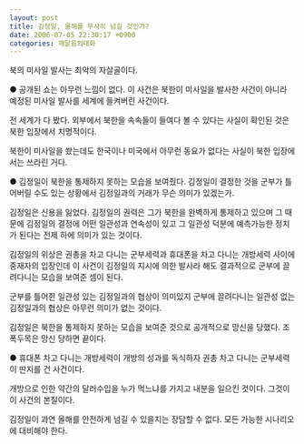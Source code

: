 ```yaml
---
layout: post
title: 김정일, 올해를 무사히 넘길 것인가?
date: 2006-07-05 22:30:17 +0900
categories: 깨달음의대화
---
```

북의 미사일 발사는 최악의 자살골이다. 
  

  

  
● 공개된 쇼는 아무런 느낌이 없다. 이 사건은 북한이 미사일을 발사한 사건이 아니라 예정된 미사일 발사를 세계에 들켜버린 사건이다. 
  

  
전 세계가 다 봤다. 외부에서 북한을 속속들이 들여다 볼 수 있다는 사실이 확인된 것은 북한 입장에서 치명적이다. 
  

  
북한이 미사일을 쐈는데도 한국이나 미국에서 아무런 동요가 없다는 사실이 북한 입장에서는 쓰라린 거다. 
  

  

  
● 김정일이 북한을 통제하지 못하는 모습을 보여줬다. 김정일이 결정한 것을 군부가 틀어버릴 수도 있는 상황에서 김정일과의 거래가 무슨 의미가 있겠는가. 
  

  
김정일은 신용을 잃었다. 김정일의 권력은 그가 북한을 완벽하게 통제하고 있으며 그 때문에 김정일의 결정에 어떤 일관성과 연속성이 있고 그 일관성 덕분에 예측가능한 정치가 된다는 전제 하에 의미가 있는 것이다. 
  

  
김정일의 위상은 권총을 차고 다니는 군부세력과 휴대폰을 차고 다니는 개방세력 사이에 중재자의 입장인데 이 사건이 김정일의 지시에 의한 발사라 해도 결과적으로 군부에 끌려다니는 모습을 보여준 셈이 된다.
  

  
군부를 틀어쥔 일관성 있는 김정일과의 협상이 의미있지 군부에 끌려다니는 일관성 없는 김정일과의 협상은 아무런 의미가 없는 것이다. 
  

  
김정일은 북한을 통제하지 못하는 모습을 보여준 것으로 공개적으로 망신을 당했다. 조폭두목은 망신 당하면 끝이다. 
  

  

  
● 휴대폰 차고 다니는 개방세력이 개방의 성과를 독식하자 권총 차고 다니는 군부세력이 딴지를 건 사건이다. 
  

  
개방으로 인한 약간의 달러수입을 누가 먹느냐를 가지고 내분을 일으킨 것이다. 그것이 이 사건의 본질이다. 
  

  
김정일이 과연 올해를 안전하게 넘길 수 있을지는 장담할 수 없다. 모든 가능한 시나리오에 대비해야 한다.
